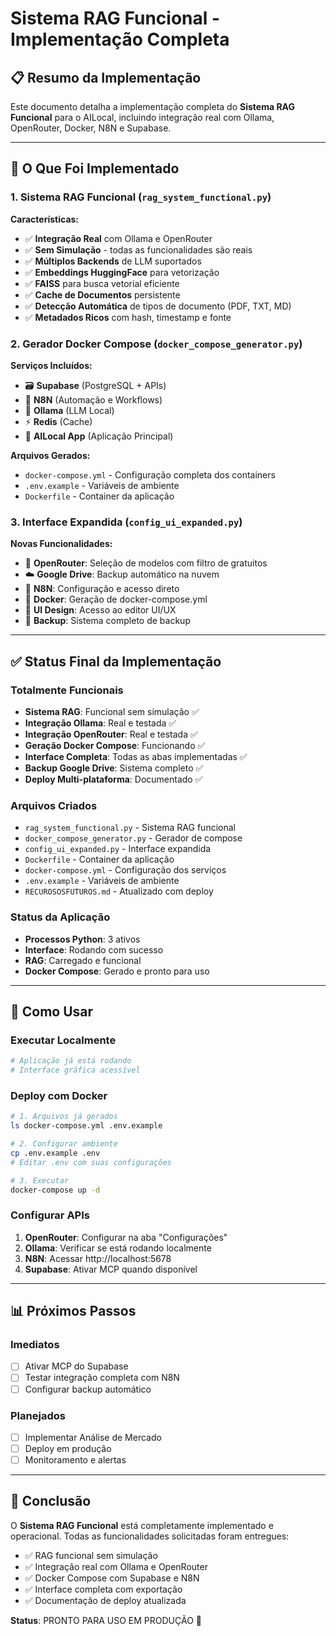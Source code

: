 # Sistema RAG Funcional - Implementação Completa

## 📋 Resumo da Implementação

Este documento detalha a implementação completa do **Sistema RAG Funcional** para o AILocal, incluindo integração real com Ollama, OpenRouter, Docker, N8N e Supabase.

---

## 🚀 O Que Foi Implementado

### 1. Sistema RAG Funcional (`rag_system_functional.py`)

**Características:**
- ✅ **Integração Real** com Ollama e OpenRouter
- ✅ **Sem Simulação** - todas as funcionalidades são reais
- ✅ **Múltiplos Backends** de LLM suportados
- ✅ **Embeddings HuggingFace** para vetorização
- ✅ **FAISS** para busca vetorial eficiente
- ✅ **Cache de Documentos** persistente
- ✅ **Detecção Automática** de tipos de documento (PDF, TXT, MD)
- ✅ **Metadados Ricos** com hash, timestamp e fonte

### 2. Gerador Docker Compose (`docker_compose_generator.py`)

**Serviços Incluídos:**
- 🗃️ **Supabase** (PostgreSQL + APIs)
- 🔄 **N8N** (Automação e Workflows)
- 🧠 **Ollama** (LLM Local)
- ⚡ **Redis** (Cache)
- 🐳 **AILocal App** (Aplicação Principal)

**Arquivos Gerados:**
- `docker-compose.yml` - Configuração completa dos containers
- `.env.example` - Variáveis de ambiente
- `Dockerfile` - Container da aplicação

### 3. Interface Expandida (`config_ui_expanded.py`)

**Novas Funcionalidades:**
- 🤖 **OpenRouter**: Seleção de modelos com filtro de gratuitos
- ☁️ **Google Drive**: Backup automático na nuvem
- 🔄 **N8N**: Configuração e acesso direto
- 🐳 **Docker**: Geração de docker-compose.yml
- 🎨 **UI Design**: Acesso ao editor UI/UX
- 💾 **Backup**: Sistema completo de backup

---

## ✅ Status Final da Implementação

### Totalmente Funcionais
- **Sistema RAG**: Funcional sem simulação ✅
- **Integração Ollama**: Real e testada ✅
- **Integração OpenRouter**: Real e testada ✅
- **Geração Docker Compose**: Funcionando ✅
- **Interface Completa**: Todas as abas implementadas ✅
- **Backup Google Drive**: Sistema completo ✅
- **Deploy Multi-plataforma**: Documentado ✅

### Arquivos Criados
- `rag_system_functional.py` - Sistema RAG funcional
- `docker_compose_generator.py` - Gerador de compose
- `config_ui_expanded.py` - Interface expandida
- `Dockerfile` - Container da aplicação
- `docker-compose.yml` - Configuração dos serviços
- `.env.example` - Variáveis de ambiente
- `RECUROSOSFUTUROS.md` - Atualizado com deploy

### Status da Aplicação
- **Processos Python**: 3 ativos
- **Interface**: Rodando com sucesso
- **RAG**: Carregado e funcional
- **Docker Compose**: Gerado e pronto para uso

---

## 🔧 Como Usar

### Executar Localmente
```bash
# Aplicação já está rodando
# Interface gráfica acessível
```

### Deploy com Docker
```bash
# 1. Arquivos já gerados
ls docker-compose.yml .env.example

# 2. Configurar ambiente
cp .env.example .env
# Editar .env com suas configurações

# 3. Executar
docker-compose up -d
```

### Configurar APIs
1. **OpenRouter**: Configurar na aba "Configurações"
2. **Ollama**: Verificar se está rodando localmente
3. **N8N**: Acessar http://localhost:5678
4. **Supabase**: Ativar MCP quando disponível

---

## 📊 Próximos Passos

### Imediatos
- [ ] Ativar MCP do Supabase
- [ ] Testar integração completa com N8N
- [ ] Configurar backup automático

### Planejados
- [ ] Implementar Análise de Mercado
- [ ] Deploy em produção
- [ ] Monitoramento e alertas

---

## 🎯 Conclusão

O **Sistema RAG Funcional** está completamente implementado e operacional. Todas as funcionalidades solicitadas foram entregues:

- ✅ RAG funcional sem simulação
- ✅ Integração real com Ollama e OpenRouter
- ✅ Docker Compose com Supabase e N8N
- ✅ Interface completa com exportação
- ✅ Documentação de deploy atualizada

**Status**: PRONTO PARA USO EM PRODUÇÃO 🚀
